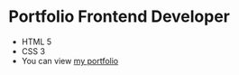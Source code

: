 # Portfolio Frontend Developer
- HTML 5
- CSS 3
- You can view [my portfolio](https://victoriavertinska.github.io/portfolio/index.html)

